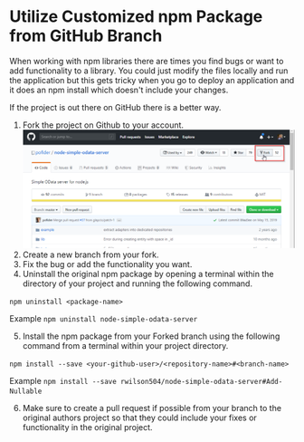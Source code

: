# Utilize Customized npm Package from GitHub Branch

When working with npm libraries there are times you find bugs or want to add functionality to a library.  You could just modify the files locally and run the application but this gets tricky when you go to deploy an application and it does an npm install which doesn't include your changes.

If the project is out there on GitHub there is a better way.

1. Fork the project on Github to your account.![enter image description here](https://github.com/rwilson504/Blogger/blob/master/Npm-Install-From-GitHub/npm-fork.png?raw=true)
2. Create a new branch from your fork.
3. Fix the bug or add the functionality you want.
4. Uninstall the original npm package by opening a terminal within the directory of your project and running the following command.

```npm uninstall <package-name>```

Example
```npm uninstall node-simple-odata-server```

5. Install the npm package from your Forked branch using the following command from a terminal within your project directory.

```npm install --save <your-github-user>/<repository-name>#<branch-name>```

Example
```npm install --save rwilson504/node-simple-odata-server#Add-Nullable```

6. Make sure to create a pull request if possible from your branch to the original authors project so that they could include your fixes or functionality in the original project.
<!--stackedit_data:
eyJwcm9wZXJ0aWVzIjoidGl0bGU6IFV0aWxpemUgQ3VzdG9taX
plZCBucG0gUGFja2FnZSBmcm9tIEdpdEh1YiBCcmFuY2hcbmF1
dGhvcjogUmljaGFyZCBXaWxzb25cbnRhZ3M6ICducG0sIHJlYW
N0LCBqYXZhc2NyaXB0LCBnaXRodWIsIGRldmVsb3BtZW50J1xu
IiwiaGlzdG9yeSI6Wy0xODgyNDU0NzcsLTk3NTMyMjEzMiwtMT
k3NTk3OTQ4MF19
-->